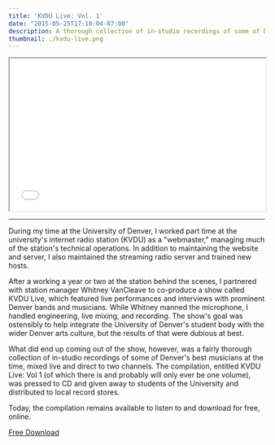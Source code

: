 ```yaml
---
title: 'KVDU Live: Vol. 1'
date: "2015-05-25T17:10:04-07:00"
description: A thorough collection of in-studio recordings of some of Denver's best music, circa 2010.
thumbnail: ./kvdu-live.png
---
```


<iframe src="//bandcamp.com/EmbeddedPlayer/album=4234864881/size=large/bgcol=ffffff/linkcol=0687f5/artwork=small/transparent=true/" seamless="" width="100%" height="300"></iframe>

---

During my time at the University of Denver, I worked part time at the university's internet radio station (KVDU) as a "webmaster," managing much of the station's technical operations.  In addition to maintaining the website and server, I also maintained the streaming radio server and trained new hosts.

After a working a year or two at the station behind the scenes, I partnered with station manager Whitney VanCleave to co-produce a show called KVDU Live, which featured live performances and interviews with prominent Denver bands and musicians.  While Whitney manned the microphone, I handled engineering, live mixing, and recording.  The show's goal was ostensibly to help integrate the University of Denver's student body with the wider Denver arts culture, but the results of that were dubious at best.

What did end up coming out of the show, however, was a fairly thorough collection of in-studio recordings of some of Denver's best musicians at the time, mixed live and direct to two channels.  The compilation, entitled KVDU Live: Vol 1 (of which there is and probably will only ever be one volume), was pressed to CD and given away to students of the University and distributed to local record stores.

Today, the compilation remains available to listen to and download for free, online.

<a href="https://kvdu.bandcamp.com/" target="_blank" class="button primary fit">Free Download</a>
